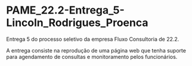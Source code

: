 # PAME_22.2-Entrega_5-Lincoln_Rodrigues_Proenca

Entrega 5 do processo seletivo da empresa Fluxo Consultoria de 22.2.

A entrega consiste na reprodução de uma página web que tenha suporte para agendamento de consultas e monitoramento pelos funcionários.
